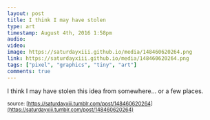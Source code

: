 ```yaml
---
layout: post
title: I think I may have stolen 
type: art
timestamp: August 4th, 2016 1:58pm
audio: 
video: 
image: https://saturdayxiii.github.io/media/148460620264.png
link: https://saturdayxiii.github.io/media/148460620264.png
tags: ["pixel", "graphics", "tiny", "art"]
comments: true
---
```

I think I may have stolen this idea from somewhere&hellip; or a few places.
 
  
<small>source: [https://saturdayxiii.tumblr.com/post/148460620264](https://saturdayxiii.tumblr.com/post/148460620264)</small>